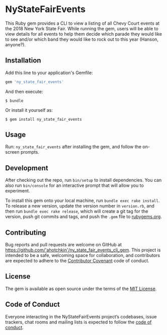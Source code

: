 # NyStateFairEvents

This Ruby gem provides a CLI to view a listing of all Chevy Court events at the 2018 New York State Fair. While running the gem, users will be able to view details for all events to help them decide which parade they would like to see and/or which band they would like to rock out to this year (Hanson, anyone?).

## Installation

Add this line to your application's Gemfile:

```ruby
gem 'ny_state_fair_events'
```

And then execute:

    $ bundle

Or install it yourself as:

    $ gem install ny_state_fair_events

## Usage

Run: `ny_state_fair_events` after installing the gem, and follow the on-screen prompts.

## Development

After checking out the repo, run `bin/setup` to install dependencies. You can also run `bin/console` for an interactive prompt that will allow you to experiment.

To install this gem onto your local machine, run `bundle exec rake install`. To release a new version, update the version number in `version.rb`, and then run `bundle exec rake release`, which will create a git tag for the version, push git commits and tags, and push the `.gem` file to [rubygems.org](https://rubygems.org).

## Contributing

Bug reports and pull requests are welcome on GitHub at https://github.com/'ahotchkin'/ny_state_fair_events_cli_gem. This project is intended to be a safe, welcoming space for collaboration, and contributors are expected to adhere to the [Contributor Covenant](http://contributor-covenant.org) code of conduct.

## License

The gem is available as open source under the terms of the [MIT License](https://opensource.org/licenses/MIT).

## Code of Conduct

Everyone interacting in the NyStateFairEvents project’s codebases, issue trackers, chat rooms and mailing lists is expected to follow the [code of conduct](https://github.com/'ahotchkin'/ny_state_fair_events_cli_gem/blob/master/CODE_OF_CONDUCT.md).
